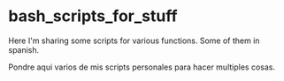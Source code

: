 # bash_scripts_for_stuff

Here I'm sharing some scripts for various functions. Some of them in spanish.

Pondre aqui varios de mis scripts personales para hacer multiples cosas. 
